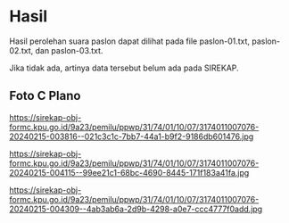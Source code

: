 # Hasil

Hasil perolehan suara paslon dapat dilihat pada file paslon-01.txt, paslon-02.txt, dan paslon-03.txt.

Jika tidak ada, artinya data tersebut belum ada pada SIREKAP.

## Foto C Plano

https://sirekap-obj-formc.kpu.go.id/9a23/pemilu/ppwp/31/74/01/10/07/3174011007076-20240215-003816--021c3c1c-7bb7-44a1-b9f2-9186db601476.jpg

https://sirekap-obj-formc.kpu.go.id/9a23/pemilu/ppwp/31/74/01/10/07/3174011007076-20240215-004115--99ee21c1-68bc-4690-8445-171f183a41fa.jpg

https://sirekap-obj-formc.kpu.go.id/9a23/pemilu/ppwp/31/74/01/10/07/3174011007076-20240215-004309--4ab3ab6a-2d9b-4298-a0e7-ccc4777f0add.jpg
